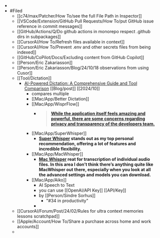 -
- #Filed
	- [[c74/max/Patcher/How To/see the full File Path in Inspector]]
	- [[VSCode/Extension/GitHub Pull Requests/How To/put GitHub issue reference in commit messages]]
	- [[GitHub/Actions/Q/Do github actions in monorepo respect .github dirs in subpackages]]
	- [[CursorAI/How To/Refresh files available in context]]
	- [[CursorAI/How To/Prevent .env and other secrets files from being indexed]]
	- [[GitHub/CoPilot/Docs/Excluding content from GitHub Copilot]]
	- [[Person/Eric Zakariasson]]
	- [[Person/Eric Zakariasson/Blog/24/10/18 observations from using Cusor]]
	- [[Tool/Dictation]]
		- [AI-Powered Dictation: A Comprehensive Guide and Tool Comparison](https://afadingthought.substack.com/p/ai-powered-dictation-a-guide-and-apps-comparison) [[Blog/post]] [[2024/10]]
			- compares multiple
			- [[Mac/App/Better Dictation]]
			- [[Mac/App/WisprFlow]]
				- > **[While the application itself feels amazing and powerful, there are some concerns regarding privacy and transparency of the developers team.](https://www.reddit.com/r/macapps/comments/1fulspc/a_fair_warning_about_the_app_wispr_flow_voice/)**
			- [[Mac/App/SuperWhisper]]
				- **[Super Whisper](https://superwhisper.com/) stands out as my top personal recommendation, offering a lot of features and incredible flexibility.**
			- [[Mac/App/MacWhisper]]
				- **[Mac Whisper](https://goodsnooze.gumroad.com/l/macwhisper) reat for transcription of individual audio files. In this area I don’t think there’s anything quite like MacWhisper out there, especially when you look at all the advanced settings and models you can download.**
			- [[Mac/App/Aiko]]
				- AI Speech to Text
				- you can use [[OpenAI/API Key]] [[API/Key]]
				- by [[Person/Sindre Sorhus]]
					- "#34 in productivity"
				-
	- [[CursorAI/Forum/Post/24/02/Rules for ultra context memories lessons scratchpad]]
	- [[Apple/Account/How To/Share a purchase across home and work accounts]]
	-